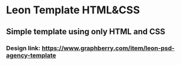 # Leon Template HTML&CSS
## Simple template using only HTML and CSS 
### Design link: https://www.graphberry.com/item/leon-psd-agency-template
